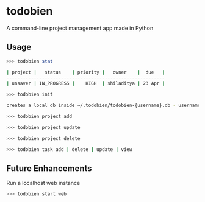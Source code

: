 # todobien
A command-line project management app made in Python

## Usage

```bash
>>> todobien stat

| project |   status    | priority |   owner    |  due   |
----------------------------------------------------------
| unsaver | IN_PROGRESS |    HIGH  | shiladitya | 23 Apr | 

>>> todobien init

creates a local db inside ~/.todobien/todobien-{username}.db - username-{username} password-todobien

>>> todobien project add

>>> todobien project update

>>> todobien project delete

>>> todobien task add | delete | update | view

```
## Future Enhancements
Run a localhost web instance 
```bash
>>> todobien start web
```

